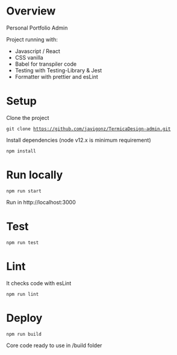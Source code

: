 # Overview

Personal Portfolio Admin

Project running with:

- Javascript / React
- CSS vanilla
- Babel for transpiler code
- Testing with Testing-Library & Jest
- Formatter with prettier and esLint

# Setup

Clone the project

<code>git clone https://github.com/javigonz/TermicaDesign-admin.git
</code>

Install dependencies (node v12.x is minimum requirement)

<code>npm install</code>

# Run locally

<code>npm run start</code>

Run in http://localhost:3000

# Test

<code>npm run test</code>

# Lint

It checks code with esLint

<code>npm run lint</code>

# Deploy

<code>npm run build</code>

Core code ready to use in /build folder
